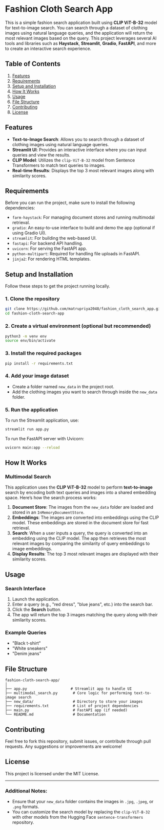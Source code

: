 # Fashion Cloth Search App

This is a simple fashion search application built using **CLIP ViT-B-32** model for text-to-image search. You can search through a dataset of clothing images using natural language queries, and the application will return the most relevant images based on the query. This project leverages several AI tools and libraries such as **Haystack**, **Streamlit**, **Gradio**, **FastAPI**, and more to create an interactive search experience.

## Table of Contents
1. [Features](#features)
2. [Requirements](#requirements)
3. [Setup and Installation](#setup-and-installation)
4. [How It Works](#how-it-works)
5. [Usage](#usage)
6. [File Structure](#file-structure)
7. [Contributing](#contributing)
8. [License](#license)

## Features

- **Text-to-Image Search**: Allows you to search through a dataset of clothing images using natural language queries.
- **Streamlit UI**: Provides an interactive interface where you can input queries and view the results.
- **CLIP Model**: Utilizes the `clip-ViT-B-32` model from Sentence Transformers to match text queries to images.
- **Real-time Results**: Displays the top 3 most relevant images along with similarity scores.

## Requirements

Before you can run the project, make sure to install the following dependencies:

- `farm-haystack`: For managing document stores and running multimodal retrieval.
- `gradio`: An easy-to-use interface to build and demo the app (optional if using Gradio UI).
- `streamlit`: For building the web-based UI.
- `fastapi`: For backend API handling.
- `uvicorn`: For serving the FastAPI app.
- `python-multipart`: Required for handling file uploads in FastAPI.
- `jinja2`: For rendering HTML templates.

## Setup and Installation

Follow these steps to get the project running locally.

### 1. Clone the repository

```bash
git clone https://github.com/matrupriya2048/fashion_cloth_search_app.git
cd fashion-cloth-search-app
```

### 2. Create a virtual environment (optional but recommended)

```bash
python3 -m venv env
source env/bin/activate
```

### 3. Install the required packages

```bash
pip install -r requirements.txt
```

### 4. Add your image dataset

- Create a folder named `new_data` in the project root.
- Add the clothing images you want to search through inside the `new_data` folder.

### 5. Run the application

To run the Streamlit application, use:

```bash
streamlit run app.py
```

To run the FastAPI server with Uvicorn:

```bash
uvicorn main:app --reload
```

## How It Works

### Multimodal Search

This application uses the **CLIP ViT-B-32** model to perform **text-to-image** search by encoding both text queries and images into a shared embedding space. Here’s how the search process works:

1. **Document Store**: The images from the `new_data` folder are loaded and stored in an `InMemoryDocumentStore`.
2. **Embeddings**: The images are converted into embeddings using the CLIP model. These embeddings are stored in the document store for fast retrieval.
3. **Search**: When a user inputs a query, the query is converted into an embedding using the CLIP model. The app then retrieves the most relevant images by comparing the similarity of query embeddings to image embeddings.
4. **Display Results**: The top 3 most relevant images are displayed with their similarity scores.

## Usage

### Search Interface

1. Launch the application.
2. Enter a query (e.g., "red dress", "blue jeans", etc.) into the search bar.
3. Click the **Search** button.
4. The app will return the top 3 images matching the query along with their similarity scores.

### Example Queries

- "Black t-shirt"
- "White sneakers"
- "Denim jeans"

## File Structure

```
fashion-cloth-search-app/
│
├── app.py                    # Streamlit app to handle UI
├── multimodal_search.py       # Core logic for performing text-to-image search
├── new_data/                  # Directory to store your images
├── requirements.txt           # List of project dependencies
├── main.py                    # FastAPI app (if needed)
└── README.md                  # Documentation
```

## Contributing

Feel free to fork this repository, submit issues, or contribute through pull requests. Any suggestions or improvements are welcome!

## License

This project is licensed under the MIT License.

---

### Additional Notes:

- Ensure that your `new_data` folder contains the images in `.jpg`, `.jpeg`, or `.png` formats.
- You can customize the search model by replacing the `clip-ViT-B-32` with other models from the Hugging Face `sentence-transformers` repository.

